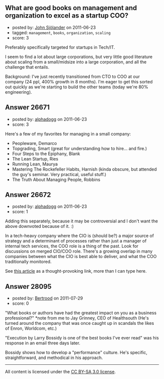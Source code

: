 ## What are good books on management and organization to excel as a startup COO?

- posted by: [John Sjölander](https://stackexchange.com/users/-1/5866-john-sj-lander) on 2011-06-23
- tagged: `management`, `books`, `organization`, `scaling`
- score: 3

Preferably specifically targeted for startups in Tech/IT.

I seem to find a lot about large corporations, but very little good literature about scaling from a small/midsize into a large corporation, and all the challenge that entails.

Background: I've just recently transitioned from CTO to COO at our company (24 ppl, 400% growth in 8 months). I'm eager to get this sorted out quickly as we're starting to build the other teams (today we're 80% engineering).


## Answer 26671

- posted by: [alphadogg](https://stackexchange.com/users/-1/3197-alphadogg) on 2011-06-23
- score: 3

Here's a few of my favorites for managing in a small company:

 - Peopleware, Demarco
 - Topgrading, Smart (great for understanding how to hire... and fire.)
 - Four Steps to the Epiphany, Blank
 - The Lean Startup, Ries
 - Running Lean, Maurya
 - Mastering The Rockefeller Habits, Harnish (kinda obscure, but attended the guy's seminar. Very practical, useful stuff.)
 - The Truth About Managing People, Robbins




## Answer 26672

- posted by: [alphadogg](https://stackexchange.com/users/-1/3197-alphadogg) on 2011-06-23
- score: 1

<p>Adding this separately, because it may be controversial and I don't want the above downvoted because of it. :)</p>

<p>In a tech-heavy company where the CIO is (should be?) a major source of strategy and a determinant of processes rather than just a manager of internal tech services, the COO role is a thing of the past. Look for discussions on merged CIO/COO role. There's a growing overlap in many companies between what the CIO is best able to deliver, and what the COO traditionally monitored.</p>

<p>See <a href="http://www.informationweek.com/news/192201355" rel="nofollow">this article</a> as a thought-provoking link, more than I can type here.</p>



## Answer 28095

- posted by: [Bertrood](https://stackexchange.com/users/-1/11996-bertrood) on 2011-07-29
- score: 0

"What books or authors have had the greatest impact on you as a business professional?" *note from me to Jay Grinney, CEO of Healthsouth (He's turned around the company that was once caught up in scandals the likes of Enron, Worldcom, etc.)

"Execution by Larry Bossidy is one of the best books I've ever read" was his response in an email three days later.

Bossidy shows how to develop a "performance" culture.  He's specific, straightforward, and methodical in his approach.










---

All content is licensed under the [CC BY-SA 3.0 license](https://creativecommons.org/licenses/by-sa/3.0/).
